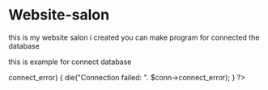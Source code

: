 # Website-salon
this is my website salon i created 
you can make program for connected the database 

this is example for connect database
<?php
// db.php

// Database connection settings
// Connect to database
$servername = "localhost";
$username = "root";
$password = "";
$dbname = "customer_review";

// Create a new MySQLi object
$conn = new mysqli($servername, $username, $password, $dbname);

// Check connection
if ($conn->connect_error) {
    die("Connection failed: ". $conn->connect_error);
}
?>
